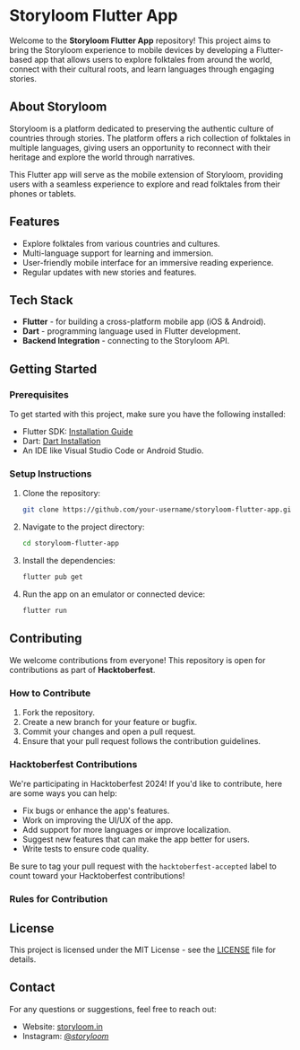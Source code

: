 # Storyloom Flutter App

Welcome to the **Storyloom Flutter App** repository! This project aims to bring the Storyloom experience to mobile devices by developing a Flutter-based app that allows users to explore folktales from around the world, connect with their cultural roots, and learn languages through engaging stories.

## About Storyloom

Storyloom is a platform dedicated to preserving the authentic culture of countries through stories. The platform offers a rich collection of folktales in multiple languages, giving users an opportunity to reconnect with their heritage and explore the world through narratives.

This Flutter app will serve as the mobile extension of Storyloom, providing users with a seamless experience to explore and read folktales from their phones or tablets.

## Features

- Explore folktales from various countries and cultures.
- Multi-language support for learning and immersion.
- User-friendly mobile interface for an immersive reading experience.
- Regular updates with new stories and features.

## Tech Stack

- **Flutter** - for building a cross-platform mobile app (iOS & Android).
- **Dart** - programming language used in Flutter development.
- **Backend Integration** - connecting to the Storyloom API.

## Getting Started

### Prerequisites

To get started with this project, make sure you have the following installed:

- Flutter SDK: [Installation Guide](https://flutter.dev/docs/get-started/install)
- Dart: [Dart Installation](https://dart.dev/get-dart)
- An IDE like Visual Studio Code or Android Studio.

### Setup Instructions

1. Clone the repository:
   ```bash
   git clone https://github.com/your-username/storyloom-flutter-app.git
   ```

2. Navigate to the project directory:
   ```bash
   cd storyloom-flutter-app
   ```

3. Install the dependencies:
   ```bash
   flutter pub get
   ```

4. Run the app on an emulator or connected device:
   ```bash
   flutter run
   ```

## Contributing

We welcome contributions from everyone! This repository is open for contributions as part of **Hacktoberfest**.

### How to Contribute

1. Fork the repository.
2. Create a new branch for your feature or bugfix.
3. Commit your changes and open a pull request.
4. Ensure that your pull request follows the contribution guidelines.

### Hacktoberfest Contributions

We're participating in Hacktoberfest 2024! If you'd like to contribute, here are some ways you can help:

- Fix bugs or enhance the app's features.
- Work on improving the UI/UX of the app.
- Add support for more languages or improve localization.
- Suggest new features that can make the app better for users.
- Write tests to ensure code quality.

Be sure to tag your pull request with the `hacktoberfest-accepted` label to count toward your Hacktoberfest contributions!

### Rules for Contribution

<!-- Add rules here -->

## License

This project is licensed under the MIT License - see the [LICENSE](LICENSE) file for details.

## Contact

For any questions or suggestions, feel free to reach out:

- Website: [storyloom.in](https://storyloom.in)
- Instagram: [@_storyloom_](https://www.instagram.com/_storyloom_/)


